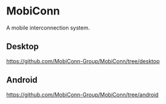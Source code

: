 # MobiConn

A mobile interconnection system.

## Desktop

https://github.com/MobiConn-Group/MobiConn/tree/desktop

## Android

https://github.com/MobiConn-Group/MobiConn/tree/android
